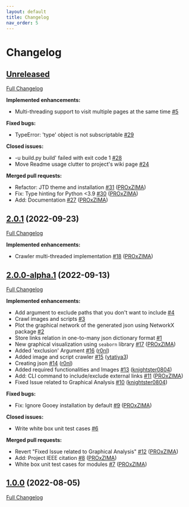 ```yaml
---
layout: default
title: Changelog
nav_order: 5
---
```


# Changelog

## [Unreleased](https://github.com/PROxZIMA/DarkSpider/tree/HEAD)

[Full Changelog](https://github.com/PROxZIMA/DarkSpider/compare/2.0.1...HEAD)

**Implemented enhancements:**

- Multi-threading support to visit multiple pages at the same time [\#5](https://github.com/PROxZIMA/DarkSpider/issues/5)

**Fixed bugs:**

- TypeError: 'type' object is not subscriptable [\#29](https://github.com/PROxZIMA/DarkSpider/issues/29)

**Closed issues:**

- -u build.py build' failed with exit code 1 [\#28](https://github.com/PROxZIMA/DarkSpider/issues/28)
- Move Readme usage clutter to project's wiki page [\#24](https://github.com/PROxZIMA/DarkSpider/issues/24)

**Merged pull requests:**

- Refactor: JTD theme and installation [\#31](https://github.com/PROxZIMA/DarkSpider/pull/31) ([PROxZIMA](https://github.com/PROxZIMA))
- Fix: Type hinting for Python \<3.9 [\#30](https://github.com/PROxZIMA/DarkSpider/pull/30) ([PROxZIMA](https://github.com/PROxZIMA))
- Add: Documentation [\#27](https://github.com/PROxZIMA/DarkSpider/pull/27) ([PROxZIMA](https://github.com/PROxZIMA))

## [2.0.1](https://github.com/PROxZIMA/DarkSpider/tree/2.0.1) (2022-09-23)

[Full Changelog](https://github.com/PROxZIMA/DarkSpider/compare/2.0.0-alpha.1...2.0.1)

**Implemented enhancements:**

- Crawler multi-threaded implementation [\#18](https://github.com/PROxZIMA/DarkSpider/pull/18) ([PROxZIMA](https://github.com/PROxZIMA))

## [2.0.0-alpha.1](https://github.com/PROxZIMA/DarkSpider/tree/2.0.0-alpha.1) (2022-09-13)

[Full Changelog](https://github.com/PROxZIMA/DarkSpider/compare/1.0.0...2.0.0-alpha.1)

**Implemented enhancements:**

- Add argument to exclude paths that you don't want to include [\#4](https://github.com/PROxZIMA/DarkSpider/issues/4)
- Crawl images and scripts [\#3](https://github.com/PROxZIMA/DarkSpider/issues/3)
- Plot the graphical network of the generated json using NetworkX package [\#2](https://github.com/PROxZIMA/DarkSpider/issues/2)
- Store links relation in one-to-many json dictionary format [\#1](https://github.com/PROxZIMA/DarkSpider/issues/1)
- New graphical visualization using `seaborn` library [\#17](https://github.com/PROxZIMA/DarkSpider/pull/17) ([PROxZIMA](https://github.com/PROxZIMA))
- Added 'exclusion' Argument [\#16](https://github.com/PROxZIMA/DarkSpider/pull/16) ([r0nl](https://github.com/r0nl))
- Added image and script crawler [\#15](https://github.com/PROxZIMA/DarkSpider/pull/15) ([ytatiya3](https://github.com/ytatiya3))
- Creating json [\#14](https://github.com/PROxZIMA/DarkSpider/pull/14) ([r0nl](https://github.com/r0nl))
- Added required functionalities and Images [\#13](https://github.com/PROxZIMA/DarkSpider/pull/13) ([knightster0804](https://github.com/knightster0804))
- Add: CLI command to include/exclude external links [\#11](https://github.com/PROxZIMA/DarkSpider/pull/11) ([PROxZIMA](https://github.com/PROxZIMA))
- Fixed Issue related to Graphical Analysis [\#10](https://github.com/PROxZIMA/DarkSpider/pull/10) ([knightster0804](https://github.com/knightster0804))

**Fixed bugs:**

- Fix: Ignore Gooey installation by default [\#9](https://github.com/PROxZIMA/DarkSpider/pull/9) ([PROxZIMA](https://github.com/PROxZIMA))

**Closed issues:**

- Write white box unit test cases [\#6](https://github.com/PROxZIMA/DarkSpider/issues/6)

**Merged pull requests:**

- Revert "Fixed Issue related to Graphical Analysis" [\#12](https://github.com/PROxZIMA/DarkSpider/pull/12) ([PROxZIMA](https://github.com/PROxZIMA))
- Add: Project IEEE citation [\#8](https://github.com/PROxZIMA/DarkSpider/pull/8) ([PROxZIMA](https://github.com/PROxZIMA))
- White box unit test cases for modules [\#7](https://github.com/PROxZIMA/DarkSpider/pull/7) ([PROxZIMA](https://github.com/PROxZIMA))

## [1.0.0](https://github.com/PROxZIMA/DarkSpider/tree/1.0.0) (2022-08-05)

[Full Changelog](https://github.com/PROxZIMA/DarkSpider/compare/6bddca9518c0672d2f3468af46e001c03c3a1bcb...1.0.0)
